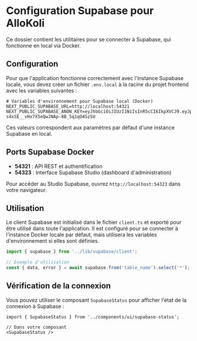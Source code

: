 # Configuration Supabase pour AlloKoli

Ce dossier contient les utilitaires pour se connecter à Supabase, qui fonctionne en local via Docker.

## Configuration

Pour que l'application fonctionne correctement avec l'instance Supabase locale, vous devez créer un fichier `.env.local` à la racine du projet frontend avec les variables suivantes :

```
# Variables d'environnement pour Supabase local (Docker)
NEXT_PUBLIC_SUPABASE_URL=http://localhost:54321
NEXT_PUBLIC_SUPABASE_ANON_KEY=eyJhbGciOiJIUzI1NiIsInR5cCI6IkpXVCJ9.eyJpc3MiOiJzdXBhYmFzZSIsInJlZiI6Im9reWh3cWJvaGRqZWNodXh0Y3RiIiwicm9sZSI6ImFub24iLCJpYXQiOjE2ODc4NzI2NDEsImV4cCI6MjAwMzQ0ODY0MX0.R7Sezuhy-s4xSE__vHx7X5eQwJNAp-8B_5q1qO4SzSU
```

Ces valeurs correspondent aux paramètres par défaut d'une instance Supabase en local.

## Ports Supabase Docker

- **54321** : API REST et authentification
- **54323** : Interface Supabase Studio (dashboard d'administration)

Pour accéder au Studio Supabase, ouvrez `http://localhost:54323` dans votre navigateur.

## Utilisation

Le client Supabase est initialisé dans le fichier `client.ts` et exporté pour être utilisé dans toute l'application. Il est configuré pour se connecter à l'instance Docker locale par défaut, mais utilisera les variables d'environnement si elles sont définies.

```typescript
import { supabase } from '../lib/supabase/client';

// Exemple d'utilisation
const { data, error } = await supabase.from('table_name').select('*');
```

## Vérification de la connexion

Vous pouvez utiliser le composant `SupabaseStatus` pour afficher l'état de la connexion à Supabase :

```tsx
import { SupabaseStatus } from '../components/ui/supabase-status';

// Dans votre composant
<SupabaseStatus />
``` 